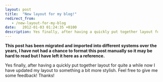 ```yaml
---
layout: post
title:  "New layout for my blog!"
redirect_from:
   - /new-layout-for-my-blog
date:   2012-01-03 01:24:35 +0100
description: Yes finally, after having a quickly put together layout for quite a while now I have updated my layout to something a bit more stylish. Feel free to give me some feedback! Thanks!...
---
```


**This post has been migrated and imported into different systems over the years, I have not had a chance to format this post manually so it may be hard to read but I have left it here as a reference.**

Yes finally, after having a quickly put together layout for quite a while now I have updated my layout to something a bit more stylish. Feel free to give me some feedback! Thanks!